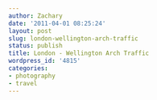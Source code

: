 ```yaml
---
author: Zachary 
date: '2011-04-01 08:25:24'
layout: post
slug: london-wellington-arch-traffic
status: publish
title: London - Wellington Arch Traffic
wordpress_id: '4815'
categories:
- photography
- travel
---
```


<div class="image" id="5566240852"></div>
